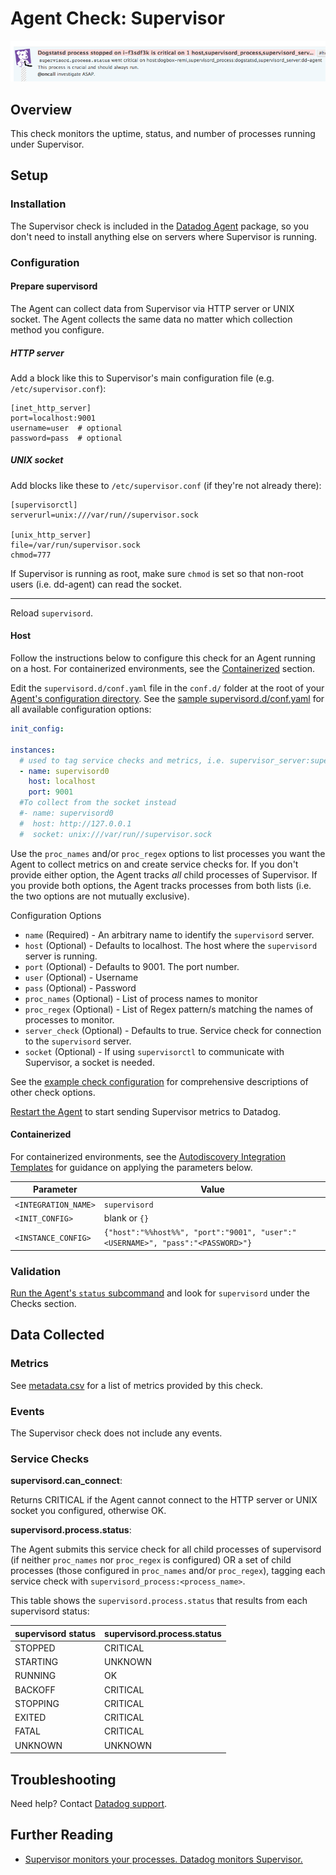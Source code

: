 # Agent Check: Supervisor

![Supervisor Event][1]

## Overview

This check monitors the uptime, status, and number of processes running under Supervisor.

## Setup

### Installation

The Supervisor check is included in the [Datadog Agent][2] package, so you don't need to install anything else on servers where Supervisor is running.

### Configuration

#### Prepare supervisord

The Agent can collect data from Supervisor via HTTP server or UNIX socket. The Agent collects the same data no matter which collection method you configure.

##### HTTP server

Add a block like this to Supervisor's main configuration file (e.g. `/etc/supervisor.conf`):

```text
[inet_http_server]
port=localhost:9001
username=user  # optional
password=pass  # optional
```

##### UNIX socket

Add blocks like these to `/etc/supervisor.conf` (if they're not already there):

```text
[supervisorctl]
serverurl=unix:///var/run//supervisor.sock

[unix_http_server]
file=/var/run/supervisor.sock
chmod=777
```

If Supervisor is running as root, make sure `chmod` is set so that non-root users (i.e. dd-agent) can read the socket.

---

Reload `supervisord`.

#### Host

Follow the instructions below to configure this check for an Agent running on a host. For containerized environments, see the [Containerized](#containerized) section.

Edit the `supervisord.d/conf.yaml` file in the `conf.d/` folder at the root of your [Agent's configuration directory][3]. See the [sample supervisord.d/conf.yaml][4] for all available configuration options:

```yaml
init_config:

instances:
  # used to tag service checks and metrics, i.e. supervisor_server:supervisord0
  - name: supervisord0
    host: localhost
    port: 9001
  #To collect from the socket instead
  #- name: supervisord0
  #  host: http://127.0.0.1
  #  socket: unix:///var/run//supervisor.sock
```

Use the `proc_names` and/or `proc_regex` options to list processes you want the Agent to collect metrics on and create service checks for. If you don't provide either option, the Agent tracks _all_ child processes of Supervisor. If you provide both options, the Agent tracks processes from both lists (i.e. the two options are not mutually exclusive).

Configuration Options

- `name` (Required) - An arbitrary name to identify the `supervisord` server.
- `host` (Optional) - Defaults to localhost. The host where the `supervisord` server is running.
- `port` (Optional) - Defaults to 9001. The port number.
- `user` (Optional) - Username
- `pass` (Optional) - Password
- `proc_names` (Optional) - List of process names to monitor
- `proc_regex` (Optional) - List of Regex pattern/s matching the names of processes to monitor.
- `server_check` (Optional) - Defaults to true. Service check for connection to the `supervisord` server.
- `socket` (Optional) - If using `supervisorctl` to communicate with Supervisor, a socket is needed.

See the [example check configuration][4] for comprehensive descriptions of other check options.

[Restart the Agent][5] to start sending Supervisor metrics to Datadog.

#### Containerized

For containerized environments, see the [Autodiscovery Integration Templates][10] for guidance on applying the parameters below.

| Parameter            | Value                                                                          |
| -------------------- | ------------------------------------------------------------------------------ |
| `<INTEGRATION_NAME>` | `supervisord`                                                                  |
| `<INIT_CONFIG>`      | blank or `{}`                                                                  |
| `<INSTANCE_CONFIG>`  | `{"host":"%%host%%", "port":"9001", "user":"<USERNAME>", "pass":"<PASSWORD>"}` |

### Validation

[Run the Agent's `status` subcommand][6] and look for `supervisord` under the Checks section.

## Data Collected

### Metrics

See [metadata.csv][7] for a list of metrics provided by this check.

### Events

The Supervisor check does not include any events.

### Service Checks

**supervisord.can_connect**:

Returns CRITICAL if the Agent cannot connect to the HTTP server or UNIX socket you configured, otherwise OK.

**supervisord.process.status**:

The Agent submits this service check for all child processes of supervisord (if neither `proc_names` nor `proc_regex` is configured) OR a set of child processes (those configured in `proc_names` and/or `proc_regex`), tagging each service check with `supervisord_process:<process_name>`.

This table shows the `supervisord.process.status` that results from each supervisord status:

| supervisord status | supervisord.process.status |
| ------------------ | -------------------------- |
| STOPPED            | CRITICAL                   |
| STARTING           | UNKNOWN                    |
| RUNNING            | OK                         |
| BACKOFF            | CRITICAL                   |
| STOPPING           | CRITICAL                   |
| EXITED             | CRITICAL                   |
| FATAL              | CRITICAL                   |
| UNKNOWN            | UNKNOWN                    |

## Troubleshooting

Need help? Contact [Datadog support][8].

## Further Reading

- [Supervisor monitors your processes. Datadog monitors Supervisor.][9]

[1]: https://raw.githubusercontent.com/DataDog/integrations-core/master/supervisord/images/supervisorevent.png
[2]: https://app.datadoghq.com/account/settings#agent
[3]: https://docs.datadoghq.com/agent/guide/agent-configuration-files/#agent-configuration-directory
[4]: https://github.com/DataDog/integrations-core/blob/master/supervisord/datadog_checks/supervisord/data/conf.yaml.example
[5]: https://docs.datadoghq.com/agent/guide/agent-commands/#start-stop-and-restart-the-agent
[6]: https://docs.datadoghq.com/agent/guide/agent-commands/#agent-status-and-information
[7]: https://github.com/DataDog/integrations-core/blob/master/supervisord/metadata.csv
[8]: https://docs.datadoghq.com/help
[9]: https://www.datadoghq.com/blog/supervisor-monitors-your-processes-datadog-monitors-supervisor
[10]: https://docs.datadoghq.com/agent/autodiscovery/integrations
